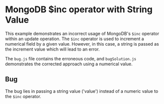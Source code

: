 # MongoDB $inc operator with String Value
This example demonstrates an incorrect usage of MongoDB's `$inc` operator within an update operation. The `$inc` operator is used to increment a numerical field by a given value. However, in this case, a string is passed as the increment value which will lead to an error. 

The `bug.js` file contains the erroneous code, and `bugSolution.js` demonstrates the corrected approach using a numerical value. 

## Bug
The bug lies in passing a string value ('value') instead of a numeric value to the `$inc` operator.